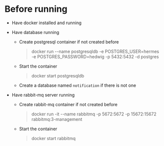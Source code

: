 # Before running

- Have docker installed and running
  
- Have database running
  - Create postgresql container if not created before
    > docker run --name postgresqldb -e POSTGRES_USER=hermes -e POSTGRES_PASSWORD=hedwig -p 5432:5432 -d postgres
  - Start the container
    > docker start postgresqldb
  - Create a database named `notification` if there is not one
  
- Have rabbit-mq server running
  - Create rabbit-mq container if not created before
    > docker run -it --name rabbitmq -p 5672:5672 -p 15672:15672 rabbitmq:3-management
  - Start the container
    > docker start rabbitmq